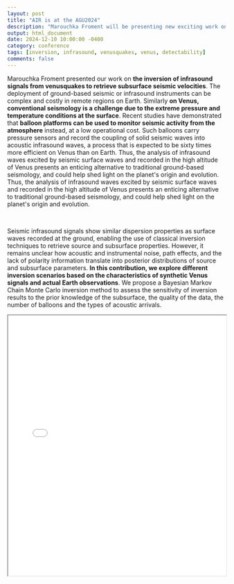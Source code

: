 ```yaml
---
layout: post
title: "AIR is at the AGU2024"
description: "Marouchka Froment will be presenting new exciting work on the inversion of subsurface velocities from balloon data and their global detectability"
output: html_document
date: 2024-12-10 10:00:00 -0400
category: conference
tags: [inversion, infrasound, venusquakes, venus, detectability]
comments: false
---
```


Marouchka Froment presented our work on **the inversion of infrasound signals from venusquakes to retrieve subsurface seismic velocities**. The deployment of ground-based seismic or infrasound instruments can be complex and costly in remote regions on Earth. Similarly **on Venus, conventional seismology is a challenge due to the extreme pressure and temperature conditions at the surface**. Recent studies have demonstrated that **balloon platforms can be used to monitor seismic activity from the atmosphere** instead, at a low operational cost. Such balloons carry pressure sensors and record the coupling of solid seismic waves into acoustic infrasound waves, a process that is expected to be sixty times more efficient on Venus than on Earth. Thus, the analysis of infrasound waves excited by seismic surface waves and recorded in the high altitude of Venus presents an enticing alternative to traditional ground-based seismology, and could help shed light on the planet's origin and evolution. Thus, the analysis of infrasound waves excited by seismic surface waves and recorded in the high altitude of Venus presents an enticing alternative to traditional ground-based seismology, and could help shed light on the planet's origin and evolution.

<br>

Seismic infrasound signals show similar dispersion properties as surface waves recorded at the ground, enabling the use of classical inversion techniques to retrieve source and subsurface properties. However, it remains unclear how acoustic and instrumental noise, path effects, and the lack of polarity information translate into posterior distributions of source and subsurface parameters. **In this contribution, we explore different inversion scenarios based on the characteristics of synthetic Venus signals and actual Earth observations**. We propose a Bayesian Markov Chain Monte Carlo inversion method to assess the sensitivity of inversion results to the prior knowledge of the subsurface, the quality of the data, the number of balloons and the types of acoustic arrivals.

<iframe src="/presentations/2024_AGU_presentation.pdf" width="100%" height="600px">
    This browser does not support PDFs. Please download the PDF to view it: 
    <a href="/presentations/2024_AGU_presentation.pdf">Download PDF</a>.
</iframe>